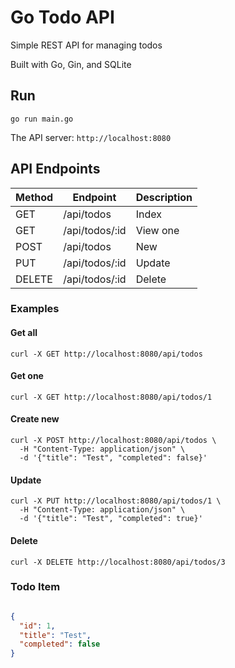 # Go Todo API

Simple REST API for managing todos

Built with Go, Gin, and SQLite

## Run

```shell
go run main.go
```


The API server: `http://localhost:8080`

## API Endpoints

| Method | Endpoint | Description
|-----|-----|-----
| GET | /api/todos | Index
| GET | /api/todos/:id | View one
| POST | /api/todos | New
| PUT | /api/todos/:id | Update
| DELETE | /api/todos/:id | Delete


### Examples

#### Get all

```shell
curl -X GET http://localhost:8080/api/todos
```

#### Get one

```shell
curl -X GET http://localhost:8080/api/todos/1
```

#### Create new

```shell
curl -X POST http://localhost:8080/api/todos \
  -H "Content-Type: application/json" \
  -d '{"title": "Test", "completed": false}'
```

#### Update

```shell
curl -X PUT http://localhost:8080/api/todos/1 \
  -H "Content-Type: application/json" \
  -d '{"title": "Test", "completed": true}'
```

#### Delete

```shell
curl -X DELETE http://localhost:8080/api/todos/3
```

### Todo Item

```json

{
  "id": 1,
  "title": "Test",
  "completed": false
}
```